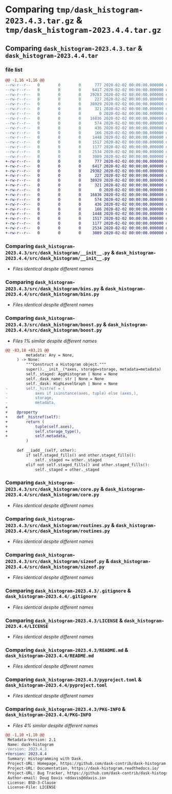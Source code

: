# Comparing `tmp/dask_histogram-2023.4.3.tar.gz` & `tmp/dask_histogram-2023.4.4.tar.gz`

## Comparing `dask_histogram-2023.4.3.tar` & `dask_histogram-2023.4.4.tar`

### file list

```diff
@@ -1,16 +1,16 @@
--rw-r--r--   0        0        0      777 2020-02-02 00:00:00.000000 dask_histogram-2023.4.3/src/dask_histogram/__init__.py
--rw-r--r--   0        0        0     6417 2020-02-02 00:00:00.000000 dask_histogram-2023.4.3/src/dask_histogram/bins.py
--rw-r--r--   0        0        0    29283 2020-02-02 00:00:00.000000 dask_histogram-2023.4.3/src/dask_histogram/boost.py
--rw-r--r--   0        0        0      227 2020-02-02 00:00:00.000000 dask_histogram-2023.4.3/src/dask_histogram/config.py
--rw-r--r--   0        0        0    38929 2020-02-02 00:00:00.000000 dask_histogram-2023.4.3/src/dask_histogram/core.py
--rw-r--r--   0        0        0      321 2020-02-02 00:00:00.000000 dask_histogram-2023.4.3/src/dask_histogram/histogram.yaml
--rw-r--r--   0        0        0        0 2020-02-02 00:00:00.000000 dask_histogram-2023.4.3/src/dask_histogram/py.typed
--rw-r--r--   0        0        0    16836 2020-02-02 00:00:00.000000 dask_histogram-2023.4.3/src/dask_histogram/routines.py
--rw-r--r--   0        0        0      574 2020-02-02 00:00:00.000000 dask_histogram-2023.4.3/src/dask_histogram/sizeof.py
--rw-r--r--   0        0        0      436 2020-02-02 00:00:00.000000 dask_histogram-2023.4.3/src/dask_histogram/typing.py
--rw-r--r--   0        0        0      166 2020-02-02 00:00:00.000000 dask_histogram-2023.4.3/src/dask_histogram/version.py
--rw-r--r--   0        0        0     1448 2020-02-02 00:00:00.000000 dask_histogram-2023.4.3/.gitignore
--rw-r--r--   0        0        0     1517 2020-02-02 00:00:00.000000 dask_histogram-2023.4.3/LICENSE
--rw-r--r--   0        0        0     1177 2020-02-02 00:00:00.000000 dask_histogram-2023.4.3/README.md
--rw-r--r--   0        0        0     2534 2020-02-02 00:00:00.000000 dask_histogram-2023.4.3/pyproject.toml
--rw-r--r--   0        0        0     3089 2020-02-02 00:00:00.000000 dask_histogram-2023.4.3/PKG-INFO
+-rw-r--r--   0        0        0      777 2020-02-02 00:00:00.000000 dask_histogram-2023.4.4/src/dask_histogram/__init__.py
+-rw-r--r--   0        0        0     6417 2020-02-02 00:00:00.000000 dask_histogram-2023.4.4/src/dask_histogram/bins.py
+-rw-r--r--   0        0        0    29302 2020-02-02 00:00:00.000000 dask_histogram-2023.4.4/src/dask_histogram/boost.py
+-rw-r--r--   0        0        0      227 2020-02-02 00:00:00.000000 dask_histogram-2023.4.4/src/dask_histogram/config.py
+-rw-r--r--   0        0        0    38929 2020-02-02 00:00:00.000000 dask_histogram-2023.4.4/src/dask_histogram/core.py
+-rw-r--r--   0        0        0      321 2020-02-02 00:00:00.000000 dask_histogram-2023.4.4/src/dask_histogram/histogram.yaml
+-rw-r--r--   0        0        0        0 2020-02-02 00:00:00.000000 dask_histogram-2023.4.4/src/dask_histogram/py.typed
+-rw-r--r--   0        0        0    16836 2020-02-02 00:00:00.000000 dask_histogram-2023.4.4/src/dask_histogram/routines.py
+-rw-r--r--   0        0        0      574 2020-02-02 00:00:00.000000 dask_histogram-2023.4.4/src/dask_histogram/sizeof.py
+-rw-r--r--   0        0        0      436 2020-02-02 00:00:00.000000 dask_histogram-2023.4.4/src/dask_histogram/typing.py
+-rw-r--r--   0        0        0      166 2020-02-02 00:00:00.000000 dask_histogram-2023.4.4/src/dask_histogram/version.py
+-rw-r--r--   0        0        0     1448 2020-02-02 00:00:00.000000 dask_histogram-2023.4.4/.gitignore
+-rw-r--r--   0        0        0     1517 2020-02-02 00:00:00.000000 dask_histogram-2023.4.4/LICENSE
+-rw-r--r--   0        0        0     1177 2020-02-02 00:00:00.000000 dask_histogram-2023.4.4/README.md
+-rw-r--r--   0        0        0     2534 2020-02-02 00:00:00.000000 dask_histogram-2023.4.4/pyproject.toml
+-rw-r--r--   0        0        0     3089 2020-02-02 00:00:00.000000 dask_histogram-2023.4.4/PKG-INFO
```

### Comparing `dask_histogram-2023.4.3/src/dask_histogram/__init__.py` & `dask_histogram-2023.4.4/src/dask_histogram/__init__.py`

 * *Files identical despite different names*

### Comparing `dask_histogram-2023.4.3/src/dask_histogram/bins.py` & `dask_histogram-2023.4.4/src/dask_histogram/bins.py`

 * *Files identical despite different names*

### Comparing `dask_histogram-2023.4.3/src/dask_histogram/boost.py` & `dask_histogram-2023.4.4/src/dask_histogram/boost.py`

 * *Files 1% similar despite different names*

```diff
@@ -83,18 +83,21 @@
         metadata: Any = None,
     ) -> None:
         """Construct a Histogram object."""
         super().__init__(*axes, storage=storage, metadata=metadata)
         self._staged: AggHistogram | None = None
         self._dask_name: str | None = None
         self._dask: HighLevelGraph | None = None
-        self._histref = (
-            axes if isinstance(axes, tuple) else (axes,),
-            storage,
-            metadata,
+
+    @property
+    def _histref(self):
+        return (
+            tuple(self.axes),
+            self.storage_type(),
+            self.metadata,
         )
 
     def __iadd__(self, other):
         if self.staged_fills() and other.staged_fills():
             self._staged += other._staged
         elif not self.staged_fills() and other.staged_fills():
             self._staged = other._staged
```

### Comparing `dask_histogram-2023.4.3/src/dask_histogram/core.py` & `dask_histogram-2023.4.4/src/dask_histogram/core.py`

 * *Files identical despite different names*

### Comparing `dask_histogram-2023.4.3/src/dask_histogram/routines.py` & `dask_histogram-2023.4.4/src/dask_histogram/routines.py`

 * *Files identical despite different names*

### Comparing `dask_histogram-2023.4.3/src/dask_histogram/sizeof.py` & `dask_histogram-2023.4.4/src/dask_histogram/sizeof.py`

 * *Files identical despite different names*

### Comparing `dask_histogram-2023.4.3/.gitignore` & `dask_histogram-2023.4.4/.gitignore`

 * *Files identical despite different names*

### Comparing `dask_histogram-2023.4.3/LICENSE` & `dask_histogram-2023.4.4/LICENSE`

 * *Files identical despite different names*

### Comparing `dask_histogram-2023.4.3/README.md` & `dask_histogram-2023.4.4/README.md`

 * *Files identical despite different names*

### Comparing `dask_histogram-2023.4.3/pyproject.toml` & `dask_histogram-2023.4.4/pyproject.toml`

 * *Files identical despite different names*

### Comparing `dask_histogram-2023.4.3/PKG-INFO` & `dask_histogram-2023.4.4/PKG-INFO`

 * *Files 4% similar despite different names*

```diff
@@ -1,10 +1,10 @@
 Metadata-Version: 2.1
 Name: dask-histogram
-Version: 2023.4.3
+Version: 2023.4.4
 Summary: Histogramming with Dask.
 Project-URL: Homepage, https://github.com/dask-contrib/dask-histogram
 Project-URL: Documentation, https://dask-histogram.readthedocs.io/
 Project-URL: Bug Tracker, https://github.com/dask-contrib/dask-histogram/issues
 Author-email: Doug Davis <ddavis@ddavis.io>
 License: BSD-3-Clause
 License-File: LICENSE
```

